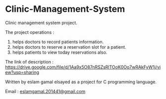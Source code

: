 # Clinic-Management-System
Clinic management system project.

The project operations :
1. helps doctors to record patients information.
2. helps doctors to reserve a reservation slot for a patient.
3. helps patients to view today reservations also.

The link of description : https://drive.google.com/file/d/1Aa9x5O87nRSZsRlTOoK0Oo7wRAkFyW1j/view?usp=sharing

Written by eslam gamal elsayed as a project for C programming language.

Email : eslamgamal.201441@gmail.com



